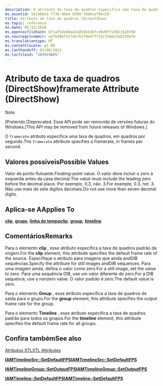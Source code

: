 ```yaml
---
description: O atributo de taxa de quadros especifica uma taxa de quadros, em quadros por segundo.
ms.assetid: 541a86e3-7736-4de4-b509-f8d61ef9bc58
title: Atributo de taxa de quadros (DirectShow)
ms.topic: reference
ms.date: 05/31/2018
ms.openlocfilehash: 8f1af5deb8ae2a851b328fcd6d9ffa3923328708
ms.sourcegitcommit: a47bd86f517de76374e4fff33cfeb613eb259a7e
ms.translationtype: MT
ms.contentlocale: pt-BR
ms.lasthandoff: 01/06/2021
ms.locfileid: "103919885"
---
```

# <a name="framerate-attribute-directshow"></a><span data-ttu-id="0dfef-103">Atributo de taxa de quadros (DirectShow)</span><span class="sxs-lookup"><span data-stu-id="0dfef-103">framerate Attribute (DirectShow)</span></span>

> [!Note]  
> <span data-ttu-id="0dfef-104">\[Preterido.</span><span class="sxs-lookup"><span data-stu-id="0dfef-104">\[Deprecated.</span></span> <span data-ttu-id="0dfef-105">Essa API pode ser removida de versões futuras do Windows.\]</span><span class="sxs-lookup"><span data-stu-id="0dfef-105">This API may be removed from future releases of Windows.\]</span></span>

 

<span data-ttu-id="0dfef-106">O `framerate` atributo especifica uma taxa de quadros, em quadros por segundo.</span><span class="sxs-lookup"><span data-stu-id="0dfef-106">The `framerate` attribute specifies a framerate, in frames per second.</span></span>

## <a name="possible-values"></a><span data-ttu-id="0dfef-107">Valores possíveis</span><span class="sxs-lookup"><span data-stu-id="0dfef-107">Possible Values</span></span>

<span data-ttu-id="0dfef-108">Valor de ponto flutuante.</span><span class="sxs-lookup"><span data-stu-id="0dfef-108">Floating-point value.</span></span> <span data-ttu-id="0dfef-109">O valor deve incluir o zero à esquerda antes da casa decimal.</span><span class="sxs-lookup"><span data-stu-id="0dfef-109">The value must include the leading zero before the decimal place.</span></span> <span data-ttu-id="0dfef-110">Por exemplo, 0,3, não. 3.</span><span class="sxs-lookup"><span data-stu-id="0dfef-110">For example, 0.3, not .3.</span></span> <span data-ttu-id="0dfef-111">Não use mais de sete dígitos decimais.</span><span class="sxs-lookup"><span data-stu-id="0dfef-111">Do not use more than seven decimal digits.</span></span>

## <a name="applies-to"></a><span data-ttu-id="0dfef-112">Aplica-se A</span><span class="sxs-lookup"><span data-stu-id="0dfef-112">Applies To</span></span>

<span data-ttu-id="0dfef-113">[**clip**](clip-element.md), [**grupo**](group-element.md), [**linha do tempo**](timeline-element.md)</span><span class="sxs-lookup"><span data-stu-id="0dfef-113">[**clip**](clip-element.md), [**group**](group-element.md), [**timeline**](timeline-element.md)</span></span>

## <a name="remarks"></a><span data-ttu-id="0dfef-114">Comentários</span><span class="sxs-lookup"><span data-stu-id="0dfef-114">Remarks</span></span>

<span data-ttu-id="0dfef-115">Para o elemento **clip** , esse atributo especifica a taxa de quadros padrão da origem.</span><span class="sxs-lookup"><span data-stu-id="0dfef-115">For the **clip** element, this attribute specifies the default frame rate of the source.</span></span> <span data-ttu-id="0dfef-116">Especifique o atributo para imagens que ainda andDIB sequências.</span><span class="sxs-lookup"><span data-stu-id="0dfef-116">Specify the attribute for still images andDIB sequences.</span></span> <span data-ttu-id="0dfef-117">Para uma imagem ainda, defina o valor como zero.</span><span class="sxs-lookup"><span data-stu-id="0dfef-117">For a still image, set the value to zero.</span></span> <span data-ttu-id="0dfef-118">Para uma sequência DIB, use um valor diferente de zero.</span><span class="sxs-lookup"><span data-stu-id="0dfef-118">For a DIB sequence, use a nonzero value.</span></span> <span data-ttu-id="0dfef-119">O valor padrão é zero.</span><span class="sxs-lookup"><span data-stu-id="0dfef-119">The default value is zero.</span></span>

<span data-ttu-id="0dfef-120">Para o elemento **Group** , esse atributo especifica a taxa de quadros de saída para o grupo.</span><span class="sxs-lookup"><span data-stu-id="0dfef-120">For the **group** element, this attribute specifies the output frame rate for the group.</span></span>

<span data-ttu-id="0dfef-121">Para o elemento **Timeline** , esse atributo especifica a taxa de quadros padrão para todos os grupos.</span><span class="sxs-lookup"><span data-stu-id="0dfef-121">For the **timeline** element, this attribute specifies the default frame rate for all groups.</span></span>

## <a name="see-also"></a><span data-ttu-id="0dfef-122">Confira também</span><span class="sxs-lookup"><span data-stu-id="0dfef-122">See also</span></span>

<dl> <dt>

[<span data-ttu-id="0dfef-123">Atributos XTL</span><span class="sxs-lookup"><span data-stu-id="0dfef-123">XTL Attributes</span></span>](xtl-attributes.md)
</dt> <dt>

[<span data-ttu-id="0dfef-124">**IAMTimelineSrc::SetDefaultFPS**</span><span class="sxs-lookup"><span data-stu-id="0dfef-124">**IAMTimelineSrc::SetDefaultFPS**</span></span>](iamtimelinesrc-setdefaultfps.md)
</dt> <dt>

[<span data-ttu-id="0dfef-125">**IAMTimelineGroup::SetOutputFPS**</span><span class="sxs-lookup"><span data-stu-id="0dfef-125">**IAMTimelineGroup::SetOutputFPS**</span></span>](iamtimelinegroup-setoutputfps.md)
</dt> <dt>

[<span data-ttu-id="0dfef-126">**IAMTimeline::SetDefaultFPS**</span><span class="sxs-lookup"><span data-stu-id="0dfef-126">**IAMTimeline::SetDefaultFPS**</span></span>](iamtimeline-setdefaultfps.md)
</dt> </dl>

 

 



